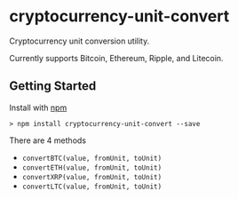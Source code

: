 # cryptocurrency-unit-convert
Cryptocurrency unit conversion utility.

Currently supports Bitcoin, Ethereum, Ripple, and Litecoin.



## Getting Started

Install with [npm](http://blog.npmjs.org/post/85484771375/how-to-install-npm)
```
> npm install cryptocurrency-unit-convert --save
```

There are 4 methods
- `convertBTC(value, fromUnit, toUnit)`
- `convertETH(value, fromUnit, toUnit)`
- `convertXRP(value, fromUnit, toUnit)`
- `convertLTC(value, fromUnit, toUnit)`
